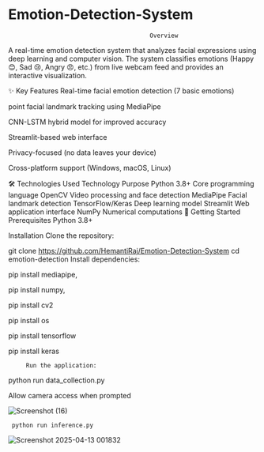 # Emotion-Detection-System
                                            Overview

A real-time emotion detection system that analyzes facial expressions using deep learning and computer vision. The system classifies emotions (Happy 😊, Sad 😢, Angry 😠, etc.) from live webcam feed and provides an interactive visualization.

✨ Key Features
Real-time facial emotion detection (7 basic emotions)

point facial landmark tracking using MediaPipe

CNN-LSTM hybrid model for improved accuracy

Streamlit-based web interface

Privacy-focused (no data leaves your device)

Cross-platform support (Windows, macOS, Linux)

🛠️ Technologies Used
Technology	Purpose
Python 3.8+	Core programming language
OpenCV	Video processing and face detection
MediaPipe	Facial landmark detection
TensorFlow/Keras	Deep learning model
Streamlit	Web application interface
NumPy	Numerical computations
🚀 Getting Started
Prerequisites
Python 3.8+


Installation
Clone the repository:

git clone https://github.com/HemantiRaj/Emotion-Detection-System
cd emotion-detection
Install dependencies:


pip install mediapipe, 

pip install numpy,

pip install cv2

pip install os

pip install tensorflow

pip install keras

         Run the application:

python run data_collection.py

Allow camera access when prompted

![Screenshot (16)](https://github.com/user-attachments/assets/09a9a269-9b1e-4d74-9779-6d9cc9524527)


     python run inference.py

![Screenshot 2025-04-13 001832](https://github.com/user-attachments/assets/f2ce39c5-dc57-4b8b-ac61-789f18e4e91d)


